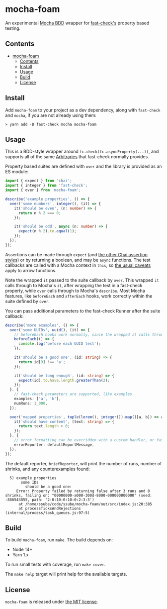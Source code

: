# mocha-foam

An experimental [Mocha BDD](https://mochajs.org/#bdd) wrapper for [fast-check's](https://github.com/dubzzz/fast-check/) property based testing.

## Contents

- [mocha-foam](#mocha-foam)
  - [Contents](#contents)
  - [Install](#install)
  - [Usage](#usage)
  - [Build](#build)
  - [License](#license)

## Install

Add `mocha-foam` to your project as a dev dependency, along with `fast-check` and `mocha`, if you are not already
using them:

```shell
> yarn add -D fast-check mocha mocha-foam
```

## Usage

This is a BDD-style wrapper around `fc.check(fc.asyncProperty(...))`, and supports all of the same [Arbitraries](https://github.com/dubzzz/fast-check/blob/main/documentation/Arbitraries.md)
that fast-check normally provides.

Property based suites are defined with `over` and the library is provided as an ES module:

```typescript
import { expect } from 'chai';
import { integer } from 'fast-check';
import { over } from 'mocha-foam';

describe('example properties', () => {
  over('some numbers', integer(), (it) => {
    it('should be even', (n: number) => {
      return n % 2 === 0;
    });

    it('should be odd', async (n: number) => {
      expect(n % 2).to.equal(1);
    });
  });
});
```

Assertions can be made through `expect` (and [the other Chai assertion styles](https://www.chaijs.com/guide/styles/))
or by returning a boolean, and may be `async` functions. The test callbacks are called with a Mocha context in `this`,
so [the usual caveats](https://mochajs.org/#arrow-functions) apply to arrow functions.

Note the wrapped `it` passed to the suite callback by `over`. This wrapped `it` calls through to Mocha's `it`, after
wrapping the test in a fast-check property, while `over` calls through to Mocha's `describe`. Most Mocha features,
like `beforeEach` and `afterEach` hooks, work correctly within the suite defined by `over`.

You can pass additional parameters to the fast-check Runner after the suite callback:

```typescript
describe('more examples', () => {
  over('some UUIDs', uuid(), (it) => {
    // beforeEach hooks work normally, since the wrapped it calls through to real it
    beforeEach(() => {
      console.log('before each UUID test');
    });

    it('should be a good one', (id: string) => {
      return id[9] !== 'a';
    });

    it('should be long enough', (id: string) => {
      expect(id).to.have.length.greaterThan(2);
    });
  }, {
    // fast-check parameters are supported, like examples
    examples: ['a', 'b'],
    numRuns: 1_000,
  });

  over('mapped properties', tuple(lorem(), integer()).map(([a, b]) => a.substr(b)), (it) => {
    it('should have content', (text: string) => {
      return text.length > 0;
    });
  }, {
    // error formatting can be overridden with a custom handler, or fast-check's default reporter
    errorReporter: defaultReportMessage,
  });
});
```

The default reporter, `briefReporter`, will print the number of runs, number of shrinks, and any counterexamples
found:

```none
  5) example properties
       some IDs
         should be a good one:
     Error: Property failed by returning false after 3 runs and 8 shrinks, failing on: "00000000-a000-300d-8000-000000000000" (seed: -886543855, path: '2:0:10:0:10:0:2:3:3')
      at /home/ssube/code/ssube/mocha-foam/out/src/index.js:20:385
      at processTicksAndRejections (internal/process/task_queues.js:97:5)
```

## Build

To build `mocha-foam`, run `make`. The build depends on:

- Node 14+
- Yarn 1.x

To run small tests with coverage, run `make cover`.

The `make help` target will print help for the available targets.

## License

`mocha-foam` is released under [the MIT license](LICENSE.md).
